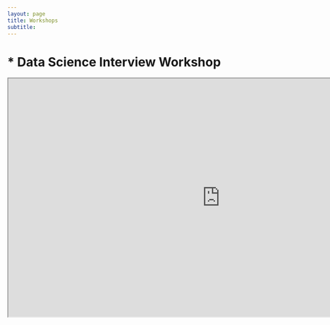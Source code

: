 ```yaml
---
layout: page
title: Workshops
subtitle:
---
```

# * Data Science Interview Workshop
<center>
    <iframe src="https://drive.google.com/file/d/15J0dzn5V3y2M55Pplw1Cwj-3PbiG-GdB/preview" width="960" height="540"></iframe>
</center>